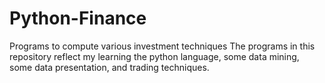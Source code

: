# Python-Finance
Programs to compute various investment techniques
The programs in this repository reflect my learning the python language, some data mining, some data presentation,
and trading techniques.
